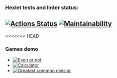 ### Hexlet tests and linter status:
[![Actions Status](https://github.com/Osayanny/python-project-49/actions/workflows/hexlet-check.yml/badge.svg)](https://github.com/Osayanny/python-project-49/actions)
[![Maintainability](https://api.codeclimate.com/v1/badges/035ff8a7d41ed2ef183c/maintainability)](https://codeclimate.com/github/Osayanny/python-project-49/maintainability)
---
<<<<<<< HEAD
### Games demo
* [![Even or not](https://asciinema.org/a/fZyR6j2B97kp7PEUTjUz7WEms)](https://asciinema.org/a/fZyR6j2B97kp7PEUTjUz7WEms)
* [![Calculator](https://asciinema.org/a/WXoEtopFE2NZPW64vsiOlqdGU)](https://asciinema.org/a/WXoEtopFE2NZPW64vsiOlqdGU)
* [![Greatest common divisior](https://asciinema.org/a/oIKUPJdD5CK9kKys0uQaes7Xv)](https://asciinema.org/a/oIKUPJdD5CK9kKys0uQaes7Xv)

